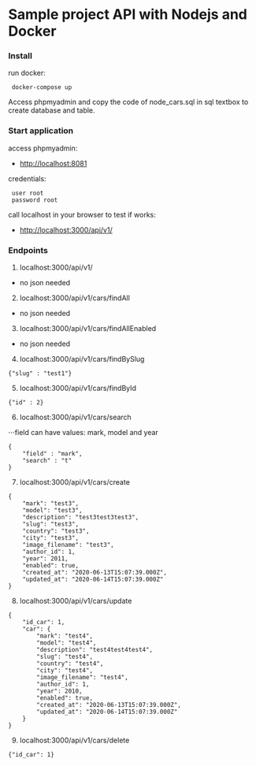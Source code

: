 # Sample project API with Nodejs and Docker
### Install

run docker:
```
 docker-compose up
```

Access phpmyadmin and copy the code of node_cars.sql in sql textbox to create database and table.


### Start application

access phpmyadmin:
- [http://localhost:8081](http://localhost:8081)

credentials:
```
 user root
 password root
```

call localhost in your browser to test if works:
- [http://localhost:3000/api/v1/](http://localhost:3000/api/v1/)


### Endpoints

1. localhost:3000/api/v1/

- no json needed

2. localhost:3000/api/v1/cars/findAll

- no json needed

3. localhost:3000/api/v1/cars/findAllEnabled

- no json needed

4. localhost:3000/api/v1/cars/findBySlug
```
{"slug" : "test1"}
```
5. localhost:3000/api/v1/cars/findById
```
{"id" : 2}
```
6. localhost:3000/api/v1/cars/search

⋅⋅⋅field can have values: mark, model and year
```
{
    "field" : "mark",
    "search" : "t"
}
```
7. localhost:3000/api/v1/cars/create
```
{
    "mark": "test3",
    "model": "test3",
    "description": "test3test3test3",
    "slug": "test3",
    "country": "test3",
    "city": "test3",
    "image_filename": "test3",
    "author_id": 1,
    "year": 2011,
    "enabled": true,
    "created_at": "2020-06-13T15:07:39.000Z",
    "updated_at": "2020-06-14T15:07:39.000Z"
}
```
8. localhost:3000/api/v1/cars/update
```
{
    "id_car": 1,
    "car": {
        "mark": "test4",
        "model": "test4",
        "description": "test4test4test4",
        "slug": "test4",
        "country": "test4",
        "city": "test4",
        "image_filename": "test4",
        "author_id": 1,
        "year": 2010,
        "enabled": true,
        "created_at": "2020-06-13T15:07:39.000Z",
        "updated_at": "2020-06-14T15:07:39.000Z"
    }
}
```
9. localhost:3000/api/v1/cars/delete
```
{"id_car": 1}
```